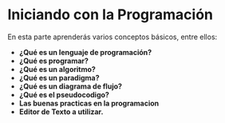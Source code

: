 # Iniciando con la Programación
En esta parte aprenderás varios conceptos básicos, entre ellos:

* **¿Qué es un lenguaje de programación?**
* **¿Qué es programar?**
* **¿Qué es un algoritmo?**
* **¿Qué es un paradigma?**
* **¿Qué es un diagrama de flujo?**
* **¿Qué es el pseudocodigo?**
* **Las buenas practicas en la programacion**
* **Editor de Texto a utilizar.**

